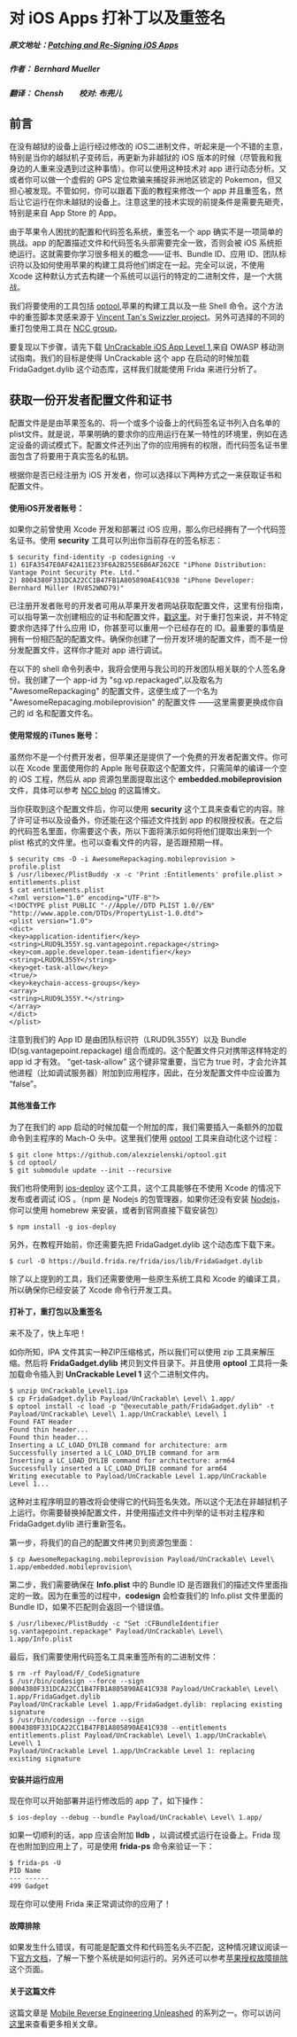 # 对 iOS Apps 打补丁以及重签名

##### 原文地址：[Patching and Re-Signing iOS Apps](http://www.vantagepoint.sg/blog/85-patching-and-re-signing-ios-apps)

##### 作者： Bernhard Mueller

##### 翻译： Chensh　　校对: 布兜儿



## 前言

在没有越狱的设备上运行经过修改的 iOS二进制文件，听起来是一个不错的主意，特别是当你的越狱机子变砖后，再更新为非越狱的 iOS 版本的时候（尽管我和我身边的人重来没遇到过这种事情）。你可以使用这种技术对 app 进行动态分析。又或者你可以做一个虚假的 GPS 定位欺骗来捕捉非洲地区锁定的 Pokemon，但又担心被发现。不管如何，你可以跟着下面的教程来修改一个 app 并且重签名，然后让它运行在你未越狱的设备上。注意这里的技术实现的前提条件是需要先砸壳，特别是来自 App Store 的 App。



由于苹果令人困扰的配置和代码签名系统，重签名一个 app 确实不是一项简单的挑战。app 的配置描述文件和代码签名头部需要完全一致，否则会被 iOS 系统拒绝运行。这就需要你学习很多相关的概念——证书、Bundle ID、应用 ID、团队标识符以及如何使用苹果的构建工具将他们绑定在一起。完全可以说，不使用 Xcode 这种默认方式去构建一个系统可以运行的特定的二进制文件，是一个大挑战。



我们将要使用的工具包括 [optool](https://github.com/alexzielenski/optool),苹果的构建工具以及一些 Shell 命令。这个方法中的重签脚本灵感来源于  [Vincent Tan's Swizzler project](https://github.com/vtky/Swizzler2/wiki)。另外可选择的不同的重打包使用工具在 [NCC group](https://www.nccgroup.trust/au/about-us/newsroom-and-events/blogs/2016/october/ios-instrumentation-without-jailbreak/)。



要复现以下步骤，请先下载 [UnCrackable iOS App Level 1](https://github.com/OWASP/owasp-mstg/blob/master/Crackmes/iOS/Level_01/UnCrackable_Level1.ipa),来自 OWASP 移动测试指南。我们的目标是使得 UnCrackable 这个 app 在启动的时候加载 FridaGadget.dylib 这个动态库，这样我们就能使用 Frida 来进行分析了。



## 获取一份开发者配置文件和证书

配置文件是是由苹果签名的、将一个或多个设备上的代码签名证书列入白名单的plist文件。就是说，苹果明确的要求你的应用运行在某一特性的环境里，例如在选定设备的调试模式下。配置文件还列出了你的应用拥有的权限，而代码签名证书里面包含了将要用于真实签名的私钥。

根据你是否已经注册为 iOS 开发者，你可以选择以下两种方式之一来获取证书和配置文件。



####  使用iOS开发者账号：

如果你之前曾使用 Xcode 开发和部署过 iOS 应用，那么你已经拥有了一个代码签名证书。使用 **security** 工具可以列出你当前存在的签名标志：



```shell
$ security find-identity -p codesigning -v
1) 61FA3547E0AF42A11E233F6A2B255E6B6AF262CE "iPhone Distribution: Vantage Point Security Pte. Ltd."
2) 8004380F331DCA22CC1B47FB1A805890AE41C938 "iPhone Developer: Bernhard Müller (RV852WND79)"
```



已注册开发者账号的开发者可用从苹果开发者网站获取配置文件，这里有份指南，可以指导第一次创建相应的证书和配置文件，[戳这里](https://developer.apple.com/library/content/documentation/IDEs/Conceptual/AppDistributionGuide/MaintainingProfiles/MaintainingProfiles.html)。对于重打包来说，并不特定要求你选择了什么应用 ID，你甚至可以重用一个已经存在的 ID。最重要的事情是拥有一份相匹配的配置文件。确保你创建了一份开发环境的配置文件，而不是一份分发配置文件，这样你才能对 app 进行调试。



在以下的 shell 命令列表中，我将会使用与我公司的开发团队相关联的个人签名身份。我创建了一个 app-id 为 "sg.vp.repackaged",以及取名为 "AwesomeRepackaging" 的配置文件，这便生成了一个名为 "AwesomeRepacaging.mobileprovision" 的配置文件 ——这里需要更换成你自己的 id 名和配置文件名。



#### 使用常规的 iTunes 账号：

虽然你不是一个付费开发者，但苹果还是提供了一个免费的开发者配置文件。你可以在 Xcode 里面使用你的 Apple 账号获取这个配置文件，只需简单的编译一个空的 iOS 工程，然后从 app 资源包里面提取出这个 **embedded.mobileprovision** 文件，具体可以参考 [NCC blog](https://www.nccgroup.trust/au/about-us/newsroom-and-events/blogs/2016/october/ios-instrumentation-without-jailbreak/) 的这篇博文。



当你获取到这个配置文件后，你可以使用 **security** 这个工具来查看它的内容。除了许可证书以及设备外，你还能在这个描述文件找到 app 的权限授权表。在之后的代码签名里面，你需要这个表，所以下面将演示如何将他们提取出来到一个 plist 格式的文件里。也可以查看文件的内容，是否跟预期一样。

```shell
$ security cms -D -i AwesomeRepackaging.mobileprovision > profile.plist
$ /usr/libexec/PlistBuddy -x -c 'Print :Entitlements' profile.plist > entitlements.plist
$ cat entitlements.plist
<?xml version="1.0" encoding="UTF-8"?>
<!DOCTYPE plist PUBLIC "-//Apple//DTD PLIST 1.0//EN" "http://www.apple.com/DTDs/PropertyList-1.0.dtd">
<plist version="1.0">
<dict>
<key>application-identifier</key>
<string>LRUD9L355Y.sg.vantagepoint.repackage</string>
<key>com.apple.developer.team-identifier</key>
<string>LRUD9L355Y</string>
<key>get-task-allow</key>
<true/>
<key>keychain-access-groups</key>
<array>
<string>LRUD9L355Y.*</string>
</array>
</dict>
</plist>
```



注意到我们的 App ID 是由团队标识符（LRUD9L355Y）以及 Bundle ID(sg.vantagepoint.repackage) 组合而成的。这个配置文件只对携带这样特定的 app id 才有效。 “get-task-allow” 这个键非常重要，当它为 true 时，才会允许其他进程（比如调试服务器）附加到应用程序，因此，在分发配置文件中应设置为 “false”。



#### 其他准备工作

为了在我们的 app 启动的时候加载一个附加的库，我们需要插入一条额外的加载命令到主程序的 Mach-O 头中。这里我们使用 [optool](https://github.com/alexzielenski/optool) 工具来自动化这个过程：

```shell
$ git clone https://github.com/alexzielenski/optool.git
$ cd optool/
$ git submodule update --init --recursive
```



我们也将使用到 [ios-deploy](https://github.com/phonegap/ios-deploy) 这个工具，这个工具能够在不使用 Xcode 的情况下发布或者调试 iOS 。（npm 是 Nodejs 的包管理器，如果你还没有安装 [Nodejs](https://nodejs.org/en/)，你可以使用 homebrew 来安装，或者到官网直接下载安装包）

```shell
$ npm install -g ios-deploy	
```



另外，在教程开始前，你还需要先把 FridaGadget.dylib 这个动态库下载下来。

```shell
$ curl -O https://build.frida.re/frida/ios/lib/FridaGadget.dylib
```



除了以上提到的工具，我们还需要使用一些原生系统工具和 Xcode 的编译工具，所以确保你已经安装了 Xcode 命令行开发工具。



#### 打补丁，重打包以及重签名

来不及了，快上车吧！

如你所知，IPA 文件其实一种ZIP压缩格式，所以我们可以使用 zip 工具来解压缩。然后将 **FridaGadget.dylib** 拷贝到文件目录下。并且使用 **optool** 工具将一条加载命令插入到 **UnCrackable Level 1** 这个二进制文件内。

```shell
$ unzip UnCrackable_Level1.ipa
$ cp FridaGadget.dylib Payload/UnCrackable\ Level\ 1.app/
$ optool install -c load -p "@executable_path/FridaGadget.dylib" -t Payload/UnCrackable\ Level\ 1.app/UnCrackable\ Level\ 1
Found FAT Header
Found thin header...
Found thin header...
Inserting a LC_LOAD_DYLIB command for architecture: arm
Successfully inserted a LC_LOAD_DYLIB command for arm
Inserting a LC_LOAD_DYLIB command for architecture: arm64
Successfully inserted a LC_LOAD_DYLIB command for arm64
Writing executable to Payload/UnCrackable Level 1.app/UnCrackable Level 1...
```



这种对主程序明显的篡改将会使得它的代码签名失效。所以这个无法在非越狱机子上运行。你需要替换掉配置文件，并使用描述文件中列举的证书对主程序和 FridaGadget.dylib 进行重新签名。

第一步，将我们的自己的配置文件拷贝到资源包里面：

```shell
$ cp AwesomeRepackaging.mobileprovision Payload/UnCrackable\ Level\ 1.app/embedded.mobileprovision\
```



第二步，我们需要确保在 **Info.plist** 中的 Bundle ID 是否跟我们的描述文件里面指定的一致。因为在重签的过程中，**codesign** 会检查我们的 Info.plist 文件里面的 Bundle ID，如果不匹配则会返回一个错误值。

```shell
$ /usr/libexec/PlistBuddy -c "Set :CFBundleIdentifier sg.vantagepoint.repackage" Payload/UnCrackable\ Level\ 1.app/Info.plist
```



最后，我们需要使用代码签名工具来重签所有的二进制文件：

```shell
$ rm -rf Payload/F/_CodeSignature
$ /usr/bin/codesign --force --sign 8004380F331DCA22CC1B47FB1A805890AE41C938 Payload/UnCrackable\ Level\ 1.app/FridaGadget.dylib
Payload/UnCrackable Level 1.app/FridaGadget.dylib: replacing existing signature
$ /usr/bin/codesign --force --sign 8004380F331DCA22CC1B47FB1A805890AE41C938 --entitlements entitlements.plist Payload/UnCrackable\ Level\ 1.app/UnCrackable\ Level\ 1
Payload/UnCrackable Level 1.app/UnCrackable Level 1: replacing existing signature
```



#### 安装并运行应用

现在你可以开始部署并运行修改后的 app 了，如下操作：

```shell
$ ios-deploy --debug --bundle Payload/UnCrackable\ Level\ 1.app/
```

如果一切顺利的话，app 应该会附加 **lldb** ，以调试模式运行在设备上。Frida 现在也附加到应用上了，可是使用 **frida-ps** 命令来验证一下：

```shell
$ frida-ps -U
PID Name
--- ------
499 Gadget
```

现在你可以使用 Frida 来正常调试你的应用了！



#### 故障排除

如果发生什么错误，有可能是配置文件和代码签名头不匹配，这种情况建议阅读一下[官方文档](https://developer.apple.com/library/content/documentation/IDEs/Conceptual/AppDistributionGuide/MaintainingProfiles/MaintainingProfiles.html)，了解一下整个系统是如何运行的。另外还可以参考[苹果授权故障排除](http://https//developer.apple.com/library/content/technotes/tn2415/_index.html)这个页面。



#### 关于这篇文件

这篇文章是 [Mobile Reverse Engineering Unleashed](safari-reader://www.vantagepoint.sg/blog/83-mobile-reverse-engineering-unleashed) 的系列之一。你可以访问[这里](http://www.vantagepoint.sg/blog/categories/17-mobile-reverse-engineering)来查看更多相关文章。

